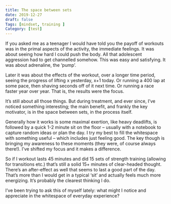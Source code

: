 ```yaml
---
title: The space between sets
date: 2019-12-27
draft: false
Tags: [mindset, training ]
Category: [test]
---
```


If you asked me as a teenager I would have told you the payoff of workouts was in the primal aspects of the activity, the immediate feelings. It was about seeing how hard I could push the body. All that adolescent aggression had to get channelled somehow. This was easy and satisfying. It was about adrenaline, the ‘pump’.

Later it was about the effects of the workout, over a longer time period, seeing the progress of lifting x yesterday, x+1 today. Or running a 400 lap at some pace, then shaving seconds off of it next time. Or running a race faster year over year. That is, the results were the focus.

It’s still about all those things. But during treatment, and ever since, I’ve noticed something interesting; the main benefit, and frankly the key motivator, is in the space between sets, in the process itself.

Generally how it works is some maximal exertion, like heavy deadlifts, is followed by a quick 1-2 minute sit on the floor – usually with a notebook to capture random ideas or plan the day. I try my best to fill the whitespace with something useful – which includes just feeling good. The key though is bringing my awareness to these moments (they were, of course always there!). I’ve shifted my focus and it makes a difference.

So if I workout lasts 45 minutes and did 15 sets of strength training (allowing for transitions etc.) that’s still a solid 15+ minutes of clear-headed thought. There’s an after-effect as well that seems to last a good part of the day. That’s more than I would get in a typical ‘sit’ and actually feels much more energizing. It’s probably the clearest thinking I do.

I’ve been trying to ask this of myself lately: what might I notice and appreciate in the whitespace of everyday experience?
